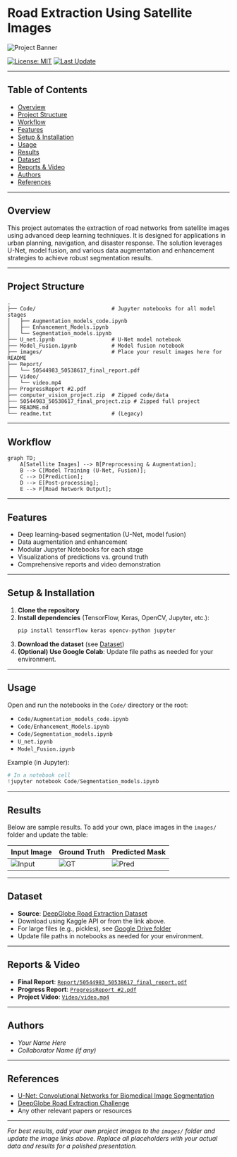 # Road Extraction Using Satellite Images

![Project Banner](images/banner.png)

[![License: MIT](https://img.shields.io/badge/License-MIT-yellow.svg)](LICENSE)
[![Last Update](https://img.shields.io/badge/last%20update-2024--06--09-blue)]()

---

## Table of Contents
- [Overview](#overview)
- [Project Structure](#project-structure)
- [Workflow](#workflow)
- [Features](#features)
- [Setup & Installation](#setup--installation)
- [Usage](#usage)
- [Results](#results)
- [Dataset](#dataset)
- [Reports & Video](#reports--video)
- [Authors](#authors)
- [References](#references)

---

## Overview
This project automates the extraction of road networks from satellite images using advanced deep learning techniques. It is designed for applications in urban planning, navigation, and disaster response. The solution leverages U-Net, model fusion, and various data augmentation and enhancement strategies to achieve robust segmentation results.

---

## Project Structure

```
.
├── Code/                        # Jupyter notebooks for all model stages
│   ├── Augmentation_models_code.ipynb
│   ├── Enhancement_Models.ipynb
│   └── Segmentation_models.ipynb
├── U_net.ipynb                  # U-Net model notebook
├── Model_Fusion.ipynb           # Model fusion notebook
├── images/                      # Place your result images here for README
├── Report/
│   └── 50544983_50538617_final_report.pdf
├── Video/
│   └── video.mp4
├── ProgressReport #2.pdf
├── computer_vision_project.zip  # Zipped code/data
├── 50544983_50538617_final_project.zip # Zipped full project
├── README.md
└── readme.txt                   # (Legacy)
```

---

## Workflow

```mermaid
graph TD;
    A[Satellite Images] --> B[Preprocessing & Augmentation];
    B --> C[Model Training (U-Net, Fusion)];
    C --> D[Prediction];
    D --> E[Post-processing];
    E --> F[Road Network Output];
```

---

## Features
- Deep learning-based segmentation (U-Net, model fusion)
- Data augmentation and enhancement
- Modular Jupyter Notebooks for each stage
- Visualizations of predictions vs. ground truth
- Comprehensive reports and video demonstration

---

## Setup & Installation

1. **Clone the repository**
2. **Install dependencies** (TensorFlow, Keras, OpenCV, Jupyter, etc.):
   ```bash
   pip install tensorflow keras opencv-python jupyter
   ```
3. **Download the dataset** (see [Dataset](#dataset))
4. **(Optional) Use Google Colab**: Update file paths as needed for your environment.

---

## Usage

Open and run the notebooks in the `Code/` directory or the root:
- `Code/Augmentation_models_code.ipynb`
- `Code/Enhancement_Models.ipynb`
- `Code/Segmentation_models.ipynb`
- `U_net.ipynb`
- `Model_Fusion.ipynb`

Example (in Jupyter):
```python
# In a notebook cell
!jupyter notebook Code/Segmentation_models.ipynb
```

---

## Results

Below are sample results. To add your own, place images in the `images/` folder and update the table:

| Input Image | Ground Truth | Predicted Mask |
|-------------|-------------|----------------|
| ![Input](images/input_example.png) | ![GT](images/ground_truth_example.png) | ![Pred](images/predicted_mask_example.png) |

---

## Dataset

- **Source**: [DeepGlobe Road Extraction Dataset](https://www.kaggle.com/datasets/balraj98/deepglobe-road-extraction-dataset)
- Download using Kaggle API or from the link above.
- For large files (e.g., pickles), see [Google Drive folder](https://drive.google.com/drive/folders/1VuYdE9l5sFM9tG18ZTDH_ruD0UeMbg3b?usp=sharing)
- Update file paths in notebooks as needed for your environment.

---

## Reports & Video

- **Final Report**: [`Report/50544983_50538617_final_report.pdf`](Report/50544983_50538617_final_report.pdf)
- **Progress Report**: [`ProgressReport #2.pdf`](ProgressReport%20#2.pdf)
- **Project Video**: [`Video/video.mp4`](Video/video.mp4)

---

## Authors

- *Your Name Here*
- *Collaborator Name (if any)*

---

## References

- [U-Net: Convolutional Networks for Biomedical Image Segmentation](https://arxiv.org/abs/1505.04597)
- [DeepGlobe Road Extraction Challenge](https://deepglobe.org/challenge.html)
- Any other relevant papers or resources

---

*For best results, add your own project images to the `images/` folder and update the image links above. Replace all placeholders with your actual data and results for a polished presentation.* 